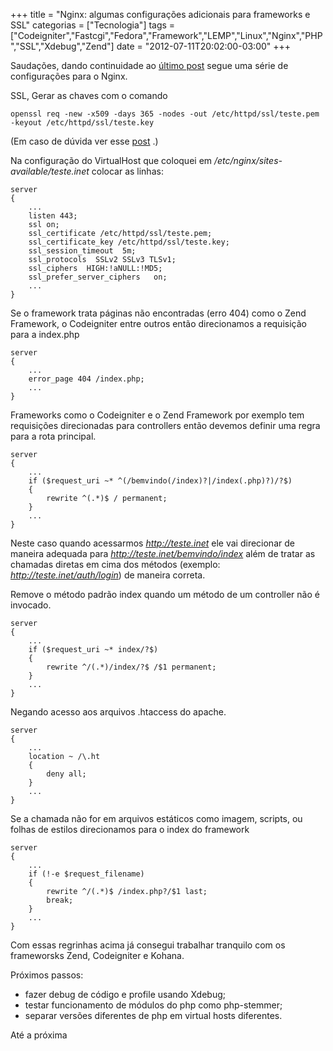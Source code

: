 +++
title = "Nginx: algumas configurações adicionais para frameworks e SSL"
categorias = ["Tecnologia"]
tags = ["Codeigniter","Fastcgi","Fedora","Framework","LEMP","Linux","Nginx","PHP","SSL","Xdebug","Zend"]
date = "2012-07-11T20:02:00-03:00"
+++

Saudações, dando continuidade ao [último post](/2012/07/lemp-linux-nginx-mysql-php-no-fedora-17) 
segue uma série de configurações para o Nginx.

SSL, Gerar as chaves com o comando

    openssl req -new -x509 -days 365 -nodes -out /etc/httpd/ssl/teste.pem -keyout /etc/httpd/ssl/teste.key

<!--continua-->

(Em caso de dúvida ver esse [post](/2012/05/apache2-com-ssl-em-virtualhosts) .)

Na configuração do VirtualHost que coloquei em
*/etc/nginx/sites-available/teste.inet* colocar as linhas:

    server
    {
        ...
        listen 443;
        ssl on;
        ssl_certificate /etc/httpd/ssl/teste.pem;
        ssl_certificate_key /etc/httpd/ssl/teste.key;
        ssl_session_timeout  5m;
        ssl_protocols  SSLv2 SSLv3 TLSv1;
        ssl_ciphers  HIGH:!aNULL:!MD5;
        ssl_prefer_server_ciphers   on;
        ...
    }


Se o framework trata páginas não encontradas (erro 404) como o Zend
Framework, o Codeigniter entre outros então direcionamos a requisição
para a index.php

    server
    {
        ...
        error_page 404 /index.php;
        ...
    }

Frameworks como o Codeigniter e o Zend Framework por exemplo tem
requisições direcionadas para controllers então devemos definir
uma regra para a rota principal.

    server
    {
        ...
        if ($request_uri ~* ^(/bemvindo(/index)?|/index(.php)?)/?$)
        {
            rewrite ^(.*)$ / permanent;
        }
        ...
    }

Neste caso quando acessarmos *http://teste.inet* ele vai direcionar de
maneira adequada para *http://teste.inet/bemvindo/index* além de tratar
as chamadas diretas em cima dos métodos
(exemplo: *http://teste.inet/auth/login*) de maneira correta.

Remove o método padrão index quando um método de um controller não é
invocado.

    server
    {
        ...
        if ($request_uri ~* index/?$)
        {
            rewrite ^/(.*)/index/?$ /$1 permanent;
        }
        ...
    }

Negando acesso aos arquivos .htaccess do apache.

    server
    {
        ...
        location ~ /\.ht
        {
            deny all;
        }
        ...
    }

Se a chamada não for em arquivos estáticos como imagem, scripts,
ou folhas de estilos direcionamos para o index do framework


    server
    {
        ...
        if (!-e $request_filename)
        {
            rewrite ^/(.*)$ /index.php?/$1 last;
            break;
        }
        ...
    }

Com essas regrinhas acima já consegui trabalhar tranquilo com os
frameworsks Zend, Codeigniter e Kohana.

Próximos passos:

- fazer debug de código e profile usando Xdebug;
- testar funcionamento de módulos do php como php-stemmer;
- separar versões diferentes de php em virtual hosts diferentes.

Até a próxima
